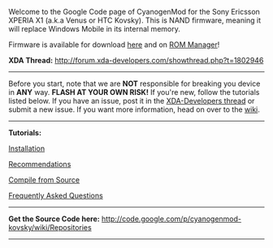 Welcome to the Google Code page of CyanogenMod for the Sony Ericsson XPERIA X1 (a.k.a Venus or HTC Kovsky). This is NAND firmware, meaning it will replace Windows Mobile in its internal memory.

Firmware is available for download [here](http://code.google.com/p/cyanogenmod-kovsky/downloads/list) and on [ROM Manager](http://clockworkmod.com/rommanager)!

**XDA Thread:** http://forum.xda-developers.com/showthread.php?t=1802946


---


Before you start, note that we are **NOT** responsible for breaking you device in **ANY** way. **FLASH AT YOUR OWN RISK!** If you're new, follow the tutorials listed below. If you have an issue, post it in the [XDA-Developers thread](http://forum.xda-developers.com/showthread.php?t=1802946) or submit a new issue. If you want more information, head on over to the [wiki](http://code.google.com/p/cyanogenmod-kovsky/w/list).


---


**Tutorials:**

[Installation](http://code.google.com/p/cyanogenmod-kovsky/wiki/Installation)

[Recommendations](http://code.google.com/p/cyanogenmod-kovsky/wiki/Recommendations)

[Compile from Source](http://code.google.com/p/cyanogenmod-kovsky/wiki/BuildInstructions)

[Frequently Asked Questions](http://code.google.com/p/cyanogenmod-kovsky/wiki/FAQ)


---


**Get the Source Code here:** http://code.google.com/p/cyanogenmod-kovsky/wiki/Repositories


---

